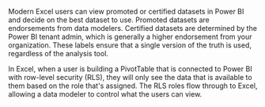 Modern Excel users can view promoted or certified datasets in Power BI and decide on the best dataset to use. Promoted datasets are endorsements from data modelers. Certified datasets are determined by the Power BI tenant admin, which is generally a higher endorsement from your organization. These labels ensure that a single version of the truth is used, regardless of the analysis tool.

In Excel, when a user is building a PivotTable that is connected to Power BI with row-level security (RLS), they will only see the data that is available to them based on the role that's assigned. The RLS roles flow through to Excel, allowing a data modeler to control what the users can view.
